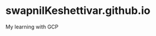 # swapnilKeshettivar.github.io
<!DOCTYPE Html>
<html>
  <body>
    My learning with GCP
  </body>
  </html>
